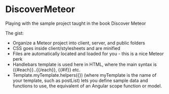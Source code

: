 # DiscoverMeteor
Playing with the sample project taught in the book Discover Meteor

The gist:

- Organize a Meteor project into client, server, and public folders
- CSS goes inside client/stylesheets and are minified
- Files are automatically located and loaded for you - this is a nice Meteor perk
- Handlebars template is used here in HTML, where the main syntax is {{#each}}..{{/each}}, {{#if}} etc.
- Template.myTemplate.helpers({}) (where myTemplate is the name of your template, such as postList) lets you define sample data and functions to use, the equivalent of an Angular scope function or model.


